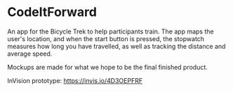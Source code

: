 # CodeItForward

An app for the Bicycle Trek to help participants train. The app maps the user's location, and when the start button is pressed, the stopwatch measures how long you have travelled, as well as tracking the distance and average speed. 

Mockups are made for what we hope to be the final finished product. 

InVision prototype: https://invis.io/4D3OEPFRF

